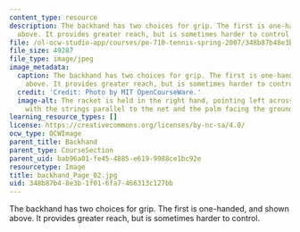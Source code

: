 ```yaml
---
content_type: resource
description: The backhand has two choices for grip. The first is one-handed, and shown
  above. It provides greater reach, but is sometimes harder to control.
file: /ol-ocw-studio-app/courses/pe-710-tennis-spring-2007/348b87b48e3b1f016fa7466313c127bb_backhand_Page_02.jpg
file_size: 49287
file_type: image/jpeg
image_metadata:
  caption: The backhand has two choices for grip. The first is one-handed, and shown
    above. It provides greater reach, but is sometimes harder to control.
  credit: 'Credit: Photo by MIT OpenCourseWare.'
  image-alt: The racket is held in the right hand, pointing left across the body,
    with the strings parallel to the net and the palm facing the ground.
learning_resource_types: []
license: https://creativecommons.org/licenses/by-nc-sa/4.0/
ocw_type: OCWImage
parent_title: Backhand
parent_type: CourseSection
parent_uid: bab96a01-fe45-4885-e619-9988ce1bc92e
resourcetype: Image
title: backhand_Page_02.jpg
uid: 348b87b4-8e3b-1f01-6fa7-466313c127bb
---
```

The backhand has two choices for grip. The first is one-handed, and shown above. It provides greater reach, but is sometimes harder to control.